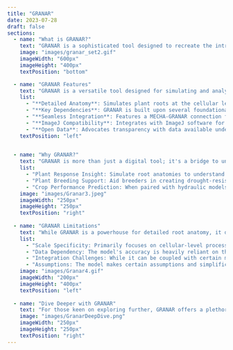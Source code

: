 ```yaml
---
title: "GRANAR"
date: 2023-07-28
draft: false
sections:
  - name: "What is GRANAR?"
    text: "GRANAR is a sophisticated tool designed to recreate the intricate structure of plant roots at a cellular level. It delves deep into the anatomy of individual root sections, offering explicit representations of root anatomy. You can think of GRANAR like a computer program that can recreate the structure of plant roots on a cell-by-cell basis. For a more hands-on experience, explore the [official GRANAR site](https://granar.github.io/)."
    image: "images/granar_set2.gif"
    imageWidth: "600px"
    imageHeight: "400px"
    textPosition: "bottom"  

  - name: "GRANAR Features"
    text: "GRANAR is a versatile tool designed for simulating and analyzing root anatomy. Here's a glimpse of its key capabilities:"
    list:
      - "**Detailed Anatomy**: Simulates plant roots at the cellular level, focusing on individual sections."
      - "**Key Dependencies**: GRANAR is built upon several foundational packages, including [`deldir`](https://cran.r-project.org/package=deldir) [`alphahull`](https://cran.r-project.org/package=alphahull) [`retistruct`](https://cran.r-project.org/package=retistruct)"
      - "**Seamless Integration**: Features a MECHA-GRANAR connection for smooth data exchange in XML format, essential for radial conductivity calculations."
      - "**ImageJ Compatibility**: Integrates with ImageJ software for extracting anatomical features from specific datasets."
      - "**Open Data**: Advocates transparency with data available under the CC-BY 4.0 International license."
    textPosition: "left"

    
  - name: "Why GRANAR?"
    text: "GRANAR is more than just a digital tool; it's a bridge to understanding plant roots at a cellular level. When integrated with other models, it can even predict crop performance, revolutionizing farming practices."
    list:
      - "Plant Response Insight: Simulate root anatomies to understand nutrient absorption better."
      - "Plant Breeding Support: Aid breeders in creating drought-resistant crops."
      - "Crop Performance Prediction: When paired with hydraulic models like MECHA, GRANAR can predict root performance under various conditions."
    image: "images/Granar3.jpeg"
    imageWidth: "250px"
    imageHeight: "250px"
    textPosition: "right"
    
  - name: "GRANAR Limitations"
    text: "While GRANAR is a powerhouse for detailed root anatomy, it doesn't provide a comprehensive view of plant growth and development. It focuses on the cellular level, which means it might not capture the interactions of these root traits with other plant characteristics or environmental variables."
    list:
      - "Scale Specificity: Primarily focuses on cellular-level processes, potentially overlooking higher scale interactions."
      - "Data Dependency: The model's accuracy is heavily reliant on the quality of input data."
      - "Integration Challenges: While it can be coupled with certain models, integration with others might pose challenges."
      - "Assumptions: The model makes certain assumptions and simplifications that might not capture all real-world complexities."
    image: "images/Granar4.gif"
    imageWidth: "200px"
    imageHeight: "400px"
    textPosition: "left"    
    
  - name: "Dive Deeper with GRANAR"
    text: "For those keen on exploring further, GRANAR offers a plethora of examples and use-cases. Discover more at [GRANAR examples](https://github.com/granar/granar_examples)."
    image: "images/GranarDeepDive.png"
    imageWidth: "250px"
    imageHeight: "250px"
    textPosition: "right"
---
```

